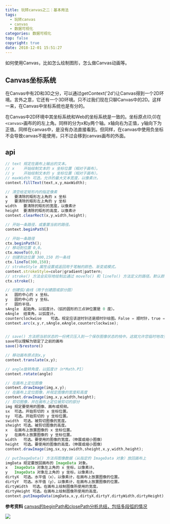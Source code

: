 ```yaml
---
title: 玩转canvas之二：基本用法
tags:
  - 玩转canvas
  - canvas
  - 数据可视化
categories: 数据可视化
top: false
copyright: true
date: 2018-12-01 15:51:27
---
```

如何使用Canvas，比如怎么绘制图形，怎么做Canvas动画等。
<!--more-->

## Canvas坐标系统
在Canvas中有2D和3D之分，可以通过getContext('2d')让Canvas得到一个2D环境。言外之意，它还有一个3D环境。只不过我们现在只聊Canvas中的2D。这样一来，在Canvas中坐标系统也是有分的。

在Canvas中2D环境中其坐标系统和Web的坐标系统是一致的。坐标原点(0,0)在`<canvas>`画布的的左上角。同样的分为x和y两个轴。x轴向右为正值，y轴向下为正值。同样在canvas中，是没有办法直接看到。但同样，在canvas中使用负坐标不会导致canvas不能使用，只不过会移到canvas画布的外面。

## api
```js
// text	规定在画布上输出的文本。
// x	开始绘制文本的 x 坐标位置（相对于画布）。
// y	开始绘制文本的 y 坐标位置（相对于画布）。
// maxWidth	可选。允许的最大文本宽度，以像素计。
context.fillText(text,x,y,maxWidth);

// 清空给定矩形内的指定像素
x	要清除的矩形左上角的 x 坐标
y	要清除的矩形左上角的 y 坐标
width	要清除的矩形的宽度，以像素计
height	要清除的矩形的高度，以像素计
context.clearRect(x,y,width,height);

// 开始一条路径，或重置当前的路径。
context.beginPath()

// 开始一条路径
ctx.beginPath();
// 移动到位置 0,0。
ctx.moveTo(0,0);
// 创建到达位置 300,150 的一条线
ctx.lineTo(300,150);
// strokeStyle 属性设置或返回用于笔触的颜色、渐变或模式。
context.strokeStyle=color|gradient|pattern;
// stroke() 方法会实际地绘制出通过 moveTo() 和 lineTo() 方法定义的路径。默认颜色是黑色。
ctx.stroke();

// 创建弧/曲线（用于创建圆或部分圆）
x	圆的中心的 x 坐标。
y	圆的中心的 y 坐标。
r	圆的半径。
sAngle	起始角，以弧度计。（弧的圆形的三点钟位置是 0 度）。
eAngle	结束角，以弧度计。
counterclockwise	可选。规定应该逆时针还是顺时针绘图。False = 顺时针，true = 逆时针。
context.arc(x,y,r,sAngle,eAngle,counterclockwise);


// save() 方法把当前状态的一份拷贝压入到一个保存图像状态的栈中。这就允许您临时地改变图像状态，然后，通过调用 restore() 来恢复以前的值。
save可以理解为锁定了之前的画布
save()与restore()

// 移动画布原点到x,y
context.translate(x,y);

// angle旋转角度，以弧度计（n*Math.PI） 
context.rotate(angle) 

// 在画布上定位图像
context.drawImage(img,x,y);
// 在画布上定位图像，并规定图像的宽度和高度
context.drawImage(img,x,y,width,height);
// 剪切图像，并在画布上定位被剪切的部分
img	规定要使用的图像、画布或视频。
sx	可选。开始剪切的 x 坐标位置。
sy	可选。开始剪切的 y 坐标位置。
swidth	可选。被剪切图像的宽度。
sheight	可选。被剪切图像的高度。
x	在画布上放置图像的 x 坐标位置。
y	在画布上放置图像的 y 坐标位置。
width	可选。要使用的图像的宽度。（伸展或缩小图像）
height	可选。要使用的图像的高度。（伸展或缩小图像）
context.drawImage(img,sx,sy,swidth,sheight,x,y,width,height);

// putImageData() 方法将图像数据（从指定的 ImageData 对象）放回画布上
imgData	规定要放回画布的 ImageData 对象。
x	ImageData 对象左上角的 x 坐标，以像素计。
y	ImageData 对象左上角的 y 坐标，以像素计。
dirtyX	可选。水平值（x），以像素计，在画布上放置图像的位置。
dirtyY	可选。水平值（y），以像素计，在画布上放置图像的位置。
dirtyWidth	可选。在画布上绘制图像所使用的宽度。
dirtyHeight	可选。在画布上绘制图像所使用的高度。
context.putImageData(imgData,x,y,dirtyX,dirtyY,dirtyWidth,dirtyHeight);
```


**参考资料**
[canvas的beginPath和closePath分析总结，包括多段弧的情况](https://www.cnblogs.com/xuehaoyue/p/6549682.html)

![](http://oankigr4l.bkt.clouddn.com/wexin.png)
